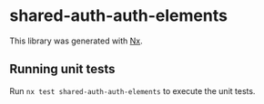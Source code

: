 # shared-auth-auth-elements

This library was generated with [Nx](https://nx.dev).

## Running unit tests

Run `nx test shared-auth-auth-elements` to execute the unit tests.
